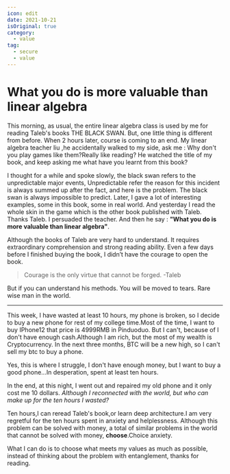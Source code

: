 ```yaml
---
icon: edit
date: 2021-10-21
isOriginal: true
category:
  - value
tag:
  - secure
  - value
---
```


# What you do is more valuable than linear algebra

This morning, as usual, the entire linear algebra class is used by me for reading Taleb's books THE BLACK SWAN. But, one little thing is different from before. When 2 hours later, course is coming to an end. My linear algebra teacher liu ,he accidentally walked to my side, ask me : Why don't you play games like them?Really like reading? He watched the title of my book, and keep asking me what have you learnt from this book? 

I thought for a while and spoke slowly, the black swan refers to the unpredictable major events, Unpredictable refer the reason for this incident is always summed up after the fact, and here is the problem. The black swan is always impossible to predict. Later, I gave a lot of interesting examples, some in this book, some in real world. And yesterday I read the whole skin in the game which is the other book published with Taleb. Thanks Taleb. I persuaded the teacher. And then he say : **"What you do is more valuable than linear algebra"**.

Although the books of Taleb are very hard to understand. It requires extraordinary comprehension and strong reading ability. Even a few days before I finished buying the book, I didn’t have the courage to open the book. 

> Courage is the only virtue that cannot be forged.
> -Taleb

But if you can understand his methods. You will be moved to tears. Rare wise man in the world.

---
This week, I have wasted at least 10 hours, my phone is broken, so I decide to buy a new phone for rest of my college time.Most of the time, I want to buy IPhone12 that price is 4999RMB in Pinduoduo. But I can't, because of I don't have enough cash.Although I am rich, but the most of my wealth is Cryptocurrency. In the next three months, BTC will be a new high, so I can't sell my btc to buy a phone.

Yes, this is where I struggle, I don't have enough money, but I want to buy a good phone...In desperation, spent at least ten hours.

In the end, at this night, I went out and repaired my old phone and it only cost me 10 dollars. _Although I reconnected with the world, but who can make up for the ten hours I wasted?_

Ten hours,I can reread Taleb's book,or learn deep architecture.I am very regretful for the ten hours spent in anxiety and helplessness. Although this problem can be solved with money, a total of similar problems in the world that cannot be solved with money, **choose**.Choice anxiety.

What I can do is to choose what meets my values as much as possible, instead of thinking about the problem with entanglement, thanks for reading.



